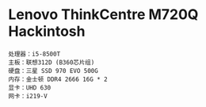 # Lenovo ThinkCentre M720Q Hackintosh

```shell
处理器：i5-8500T
主板：联想312D (B360芯片组)
硬盘：三星 SSD 970 EVO 500G
内存：金士顿 DDR4 2666 16G * 2
显卡：UHD 630
网卡：i219-V
```

